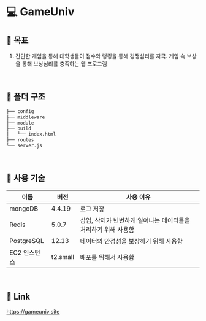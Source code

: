 # 💻 **GameUniv**

## :key: **목표**
1. 간단한 게임을 통해 대학생들이 점수와 랭킹을 통해 경쟁심리를  자극. 게임 속 보상을 통해 보상심리를 충족하는 웹 프로그램

<br/>

## :open_file_folder: **폴더 구조**
```bash
├── config
├── middleware
├── module
├── build
│   └── index.html
├── routes
└── server.js
```

<br/>

## :floppy_disk: **사용 기술**
|이름|버전|사용 이유|
|------|---|---|
|mongoDB|4.4.19|로그 저장|
|Redis|5.0.7|삽입, 삭제가 빈번하게 일어나는 데이터들을 처리하기 위해 사용함|
|PostgreSQL|12.13|데이터의 안정성을 보장하기 위해 사용함|
|EC2 인스턴스| t2.small |배포를 위해서 사용함|

<br/>

## :eyes: **Link**
https://gameuniv.site
